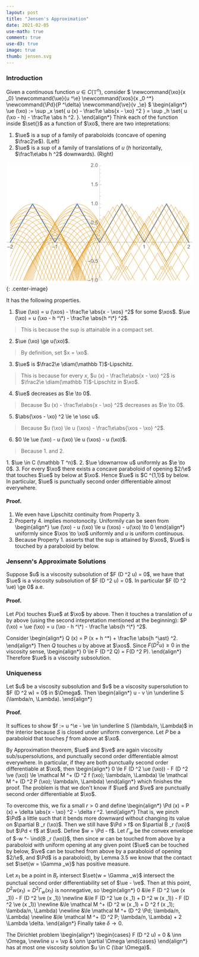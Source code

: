 ```yaml
---
layout: post
title: "Jensen's Approximation"
date: 2021-02-05
use-math: true
comment: true
use-d3: true
image: true
thumb: jensen.svg
---
```


### Introduction

Given a continuous function $u \in C (\mathbb T ^n)$, consider 
$
\newcommand{\xo}{x _0}
\newcommand{\ue}{u ^\e}
\newcommand{\xos}{x _0 ^*}
\newcommand{\Pd}{P ^\delta}
\newcommand{\ve}{v _\e}
$
\begin{align\*}
    \ue (\xo) := \sup _x \set{
        u (x) - \frac1\e \abs{x - \xo} ^2
    } = \sup _h \set{
        u (\xo - h) - \frac1\e \abs h ^2.
    }.
\end{align\*}
Think each of the function inside $\set{}$ as a function of $\xo$, there are two intepretations:
1. $\ue$ is a sup of a family of paraboloids (concave of opening $\frac2\e$). (Left)
2. $\ue$ is a sup of a family of translations of $u$ ($h$ horizontally, $\frac1\e\abs h ^2$ downwards). (Right)

![Jensen's Approximation Solution](/users/jcyang/assets/images/thumbnails/jensen.svg){: .center-image}

It has the following properties.

1. $\ue (\xo) = u (\xos) - \frac1\e \abs{x - \xos} ^2$ for some $\xos$. $\ue (\xo) = u (\xo - h ^\*) - \frac1\e \abs{h ^\*} ^2$.
> This is because the sup is attainable in a compact set.
2. $\ue (\xo) \ge u(\xo)$.
> By definition, set $x = \xo$.
3. $\ue$ is $\frac2\e \diam(\mathbb T)$-Lipschitz.
> This is because for every $x$, $u (x) - \frac1\e\abs{x - \xo} ^2$ is $\frac2\e \diam(\mathbb T)$-Lipschitz in $\xo$.
4. $\ue$ decreases as $\e \to 0$.
> Because $u (x) - \frac1\e\abs{x - \xo} ^2$ decreases as $\e \to 0$.
5. $\abs{\xos - \xo} ^2 \le \e \osc u$.
> Because $u (\xo) \le u (\xos) - \frac1\e\abs{\xos - \xo} ^2$.
6. $0 \le \ue (\xo) - u (\xo) \le u (\xos) - u (\xo)$.
> Because 1. and 2.

<div theorem='Lemma' markdown='1'>
1. $\ue \in C (\mathbb T ^n)$.
2. $\ue \downarrow u$ uniformly as $\e \to 0$.
3. For every $\xo$ there exists a concave paraboloid of opening $2/\e$ that touches $\ue$ by below at $\xo$. Hence $\ue$ is $C ^{1,1}$ by below. In particular, $\ue$ is punctually second order differentiable almost everywhere.
</div>

#### Proof. 
1. We even have Lipschitz continuity from Property 3.
2. Property 4. implies monotonocity. Uniformily can be seen from 
\begin{align\*}
    \ue (\xo) - u (\xo) \le u (\xos) - u(\xo) \to 0
\end{align\*}
uniformly since $\xos \to \xo$ uniformly and $u$ is uniform continuous.
3. Because Property 1. asserts that the sup is attained by $\xos$, $\ue$ is touched by a paraboloid by below.

### Jensenn's Approximate Solutions

<div theorem='Theorem'>
Suppose $u$ is a viscosity subsolution of $F (D ^2 u) = 0$, we have that $\ue$ is a viscosity subsolution of $F (D ^2 u) = 0$. In particular $F (D ^2 \ue) \ge 0$ a.e.
</div>

#### Proof. 

Let $P (x)$ touches $\ue$ at $\xo$ by above. Then it touches a translation of $u$ by above (using the second intepretation mentioned at the beginning): $P (\xo) = \ue (\xo) = u (\xo - h ^\*) - \frac1\e \abs{h ^\*} ^2$.

Consider
\begin{align\*}
    Q (x) = P (x + h ^*) + \frac1\e \abs{h ^\ast} ^2.
\end{align\*}
Then $Q$ touches $u$ by above at $\xos$. Since $F (D ^2 u) \ge 0$ in the viscosity sense, 
\begin{align\*}
0 \le F (D ^2 Q) = F(D ^2 P).
\end{align\*}
Therefore $\ue$ is a viscosity subsolution.

### Uniqueness

<div theorem='Theorem'>
Let $u$ be a viscosity subsolution and $v$ be a viscosity supersolution to $F (D ^2 w) = 0$ in $\Omega$. Then
\begin{align*}
    u - v \in \underline S (\lambda/n, \Lambda).
\end{align*}
</div>

#### Proof. 

It suffices to show $f := u ^\e - \ve \in \underline S (\lambda/n, \Lambda)$ in the interior because $S$ is closed under uniform convergence. Let $P$ be a paraboloid that touches $f$ from above at $\xo$. 

By Approximation theorem, $\ue$ and $\ve$ are again viscosity sub/supersolutions, and punctually second order differentiable almost everywhere. In particular, if they are both punctually second order differentiable at $\xo$, then 
\begin{align\*}
    0 \le F (D ^2 \ue (\xo)) - F (D ^2 \ve (\xo)) \le \mathcal M ^+ (D ^2 f (\xo); \lambda/n, \Lambda) \le \mathcal M ^+ (D ^2 P (\xo); \lambda/n, \Lambda)
\end{align\*}
which finishes the proof. The problem is that we don't know if $\ue$ and $\ve$ are punctually second order differentiable at $\xo$.

To overcome this, we fix a small $r > 0$ and define
\begin{align\*}
    \Pd (x) = P (x) + \delta \abs{x - \xo} ^2 - \delta r ^2.
\end{align\*}
That is, we pinch $\Pd$ a little such that it bends more downward without changing its value on $\partial B _r (\xo)$. Then we still have $\Pd > f$ on $\partial B _r (\xo)$ but $\Pd < f$ at $\xo$. Define $w = \Pd - f$. Let $\Gamma _w$ be the convex envelope of $-w ^- \ind{B _r (\xo)}$, then since $w$ can be touched from above by a paraboloid with uniform opening at any given point ($\ue$ can be touched by below, $\ve$ can be touched from above by a paraboloid of opening $2/\e$, and $\Pd$ is a paraboloid), by Lemma 3.5 we know that the contact set $\set{w = \Gamma _w}$ has positive measure.

Let $x _1$ be a point in $B _r$ intersect $\set{w = \Gamma _w}$ intersect the punctual second order differentiability set of $\ue - \ve$. Then at this point, $D ^2 w (x _1) = D ^2 \Gamma _w (x _1)$ is nonnegative, so
\begin{align\*}
    0 &\le F (D ^2 \ue (x _1)) - F (D ^2 \ve (x _1)) 
    \newline 
    &\le F (D ^2 \ue (x _1) + D ^2 w (x _1)) -  F (D ^2 \ve (x _1))
    \newline
    &\le \mathcal M ^+ (D ^2 w (x _1) + D ^2 f (x _1); \lambda/n, \Lambda) 
    \newline 
    &\le \mathcal M ^+ (D ^2 \Pd; \lambda/n, \Lambda)
    \newline
    &\le \mathcal M ^+ (D ^2 P; \lambda/n, \Lambda) + 2 \Lambda \delta.
\end{align\*}
Finally take $\delta \to 0$.

<div theorem='Corollary'>
The Dirichlet problem 
\begin{align*}
    \begin{cases}
        F (D ^2 u) = 0 & \inn \Omega, \newline
        u = \vp & \onn \partial \Omega
    \end{cases}
\end{align*}
has at most one viscosity solution $u \in C (\bar \Omega)$.
</div>